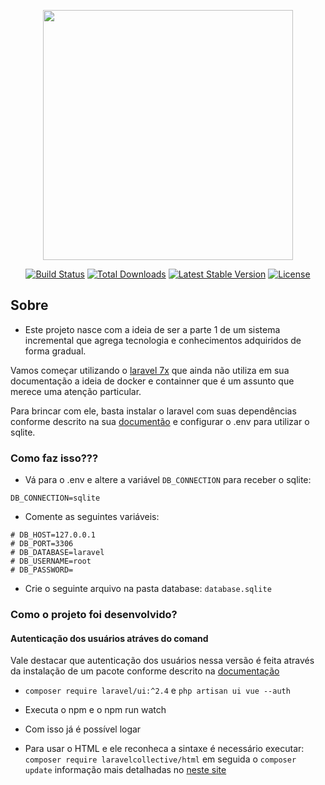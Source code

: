 <p align="center"><a href="https://laravel.com" target="_blank"><img src="https://raw.githubusercontent.com/laravel/art/master/logo-lockup/5%20SVG/2%20CMYK/1%20Full%20Color/laravel-logolockup-cmyk-red.svg" width="400"></a></p>

<p align="center">
<a href="https://travis-ci.org/laravel/framework"><img src="https://travis-ci.org/laravel/framework.svg" alt="Build Status"></a>
<a href="https://packagist.org/packages/laravel/framework"><img src="https://poser.pugx.org/laravel/framework/d/total.svg" alt="Total Downloads"></a>
<a href="https://packagist.org/packages/laravel/framework"><img src="https://poser.pugx.org/laravel/framework/v/stable.svg" alt="Latest Stable Version"></a>
<a href="https://packagist.org/packages/laravel/framework"><img src="https://poser.pugx.org/laravel/framework/license.svg" alt="License"></a>
</p>

## Sobre

- Este projeto nasce com a ideia de ser a parte 1 de um sistema incremental que agrega tecnologia e conhecimentos
adquiridos de forma gradual.

Vamos começar utilizando o [laravel 7x](https://laravel.com/docs/7.x) que ainda não utiliza em sua documentação a ideia
de docker e containner que é um assunto que merece uma atenção particular.



Para brincar com ele, basta instalar o laravel com suas dependências conforme descrito na sua [documentão](https://laravel.com/docs/7.x) e configurar o .env para utilizar o sqlite.


### Como faz isso???

- Vá para o .env e altere a variável `DB_CONNECTION` para receber o sqlite:

```
DB_CONNECTION=sqlite
```

- Comente as seguintes variáveis:

```
# DB_HOST=127.0.0.1
# DB_PORT=3306
# DB_DATABASE=laravel
# DB_USERNAME=root
# DB_PASSWORD=
```

- Crie o seguinte arquivo na pasta database: `database.sqlite`


### Como o projeto foi desenvolvido?


#### Autenticação dos usuários atráves do comand

Vale destacar que autenticação dos usuários nessa versão é feita através da instalação de um pacote conforme descrito na
[documentação](https://laravel.com/docs/7.x/authentication)

- `composer require laravel/ui:^2.4` e `php artisan ui vue --auth`

- Executa o npm e o npm run watch

- Com isso já é possível logar

- Para usar o HTML  e ele reconheca a sintaxe é necessário executar: `composer require laravelcollective/html` em seguida o `composer update` informação mais detalhadas no [neste site](https://www.nicesnippets.com/blog/class-form-not-found-in-laravel-7)

